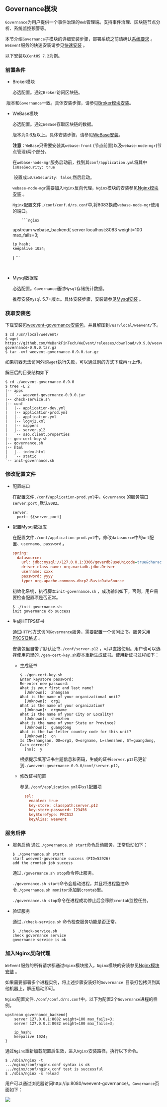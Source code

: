 ## Governance模块
`Governance`为用户提供一个事件治理的`Web`管理端。支持事件治理、区块链节点分析、系统监控预警等。

本节介绍`Governance`子模块的详细安装步骤，部署系统之前请确认[系统要求](../environment.html) 。 `WeEvent`服务的快速安装请参见[快速安装](../quickinstall.html) 。

以下安装以`CentOS 7.2`为例。

### 前置条件

- Broker模块

   必选配置。通过`Broker`访问区块链。


​       版本和`Governance`一致。具体安装步骤，请参见[Broker模块安装](./broker.html)。

- WeBase模块

  必选配置。通过`WeBase`存取区块链的数据。

  版本为0.6及以上。具体安装步骤，请参见[WeBase安装](https://github.com/WeBankFinTech/WeBase)。

  **注意**：`WeBase`只需要安装其`webase-front` (节点前置)以及`webase-node-mgr`(节点管理)两个部分。

  ​           在`webase-node-mgr`服务启动前，找到其`conf/application.yml`将其中`isUseSecurity: true`

  ​           设置成`isUseSecurity: false`,然后启动。

  ​          `webase-node-mgr`需要加入`Nginx`反向代理，`Nginx`模块的安装参见[Nginx模块安装](./nginx.html) 。

  ​          `Nginx`配置文件`./conf/conf.d/rs.conf`中,将8083换成`webase-node-mgr`使用的端口。

          ```nginx
  upstream webase_backend{
      server localhost:8083 weight=100 max_fails=3;
      
      ip_hash;
      keepalive 1024;
  }
          ```

  ​

- Mysql数据库

  必选配置。`Governance`通过`Mysql`存储统计数据。

  推荐安装`Mysql` 5.7+版本。具体安装步骤，安装请参见[Mysql安装](http://dev.mysql.com/downloads/mysql/) 。


### 获取安装包

下载安装包[weevent-governance安装包](https://github.com/WeBankFinTech/WeEvent/releases/download/v0.9.0/weevent-governance-0.9.0.tar.gz
)，并且解压到`/usr/local/weevent/`下。

```shell
$ cd /usr/local/weevent/
$ wget https://github.com/WeBankFinTech/WeEvent/releases/download/v0.9.0/weevent-governance-0.9.0.tar.gz
$ tar -xvf weevent-governance-0.9.0.tar.gz
```

如果机器无法访问外网`wget`执行失败，可以通过别的方式下载再`rz`上传。

解压后的目录结构如下

```
$ cd ./weevent-governance-0.9.0
$ tree -L 2
|-- apps
|   `-- weevent-governance-0.9.0.jar
|-- check-service.sh
|-- conf
|   |-- application-dev.yml
|   |-- application-prod.yml
|   |-- application.yml
|   |-- log4j2.xml
|   |-- mappers
|   |-- server.p12
|   `-- sso.client.properties
|-- gen-cert-key.sh
|-- governance.sh
|-- html
|   |-- index.html
|   `-- static
`-- init-governance.sh
```

### 修改配置文件

- 配置端口

  在配置文件`./conf/application-prod.yml`中，`Governance` 的服务端口`server:port` ,默认`8082`。

  ```
  server:
    port: ${server_port}
  ```


- 配置Mysql数据库

    在配置文件`./conf/application-prod.yml`中，修改`datasource`中的`url`配置、`username`、`password` 。

    ```ini
    spring:  
      datasource:
        url: jdbc:mysql://127.0.0.1:3306/goverdb?useUnicode=true&characterEncoding=utf-8&useSSL=false
        driver-class-name: org.mariadb.jdbc.Driver
        username: xxxx
        password: yyyy
        type: org.apache.commons.dbcp2.BasicDataSource
    ```
    初始化系统，执行脚本`init-governance.sh` ，成功输出如下。否则，用户需要检查配置项是否正常。

    ```
    $ ./init-governance.sh
    init governance db success
    ```

- 生成HTTPS证书

  通过`HTTPS`方式访问`Governance`服务，需要配置一个访问证书。服务采用[PKCS12格式](https://tools.ietf.org/html/rfc7292) 。

  安装包里自带了默认证书`./conf/server.p12` ，可以直接使用。用户也可以选择使用包里的`./gen-cert-key.sh`脚本重新生成证书。使用新证书过程如下：

  - 生成证书

    ```shell	
    $ ./gen-cert-key.sh
    Enter keystore password:  
    Re-enter new password: 
    What is your first and last name?
      [Unknown]:  zhangsan
    What is the name of your organizational unit?
      [Unknown]:  org1       
    What is the name of your organization?
      [Unknown]:  orgname
    What is the name of your City or Locality?
      [Unknown]:  shenzhen
    What is the name of your State or Province?
      [Unknown]:  guangdong
    What is the two-letter country code for this unit?
      [Unknown]:  cn
    Is CN=zhangsan, OU=org1, O=orgname, L=shenzhen, ST=guangdong, C=cn correct?
      [no]:  y
    ```

    根据提示填写证书主题信息和密码，生成的证书`server.p12`已更新到`./weevent-governance-0.9.0/conf/server.p12`。

  - 修改证书配置

    参见`./conf/application.yml`中`ssl`配置项 

    ```ini
      ssl: 
        enabled: true
        key-store: classpath:server.p12
        key-store-password: 123456
        keyStoreType: PKCS12
        keyAlias: weevent
    ```

### 服务启停

- 服务启动
  通过`./governance.sh start`命令启动服务，正常启动如下：

  ```shell
  $ ./governance.sh start
  start weevent-governance success (PID=53926)
  add the crontab job success
  ```

  通过`./governance.sh stop`命令停止服务。

  `./governance.sh start`命令会启动进程，并且将进程监控命令`./governance.sh monitor`添加到`crontab`里。

  `./governance.sh stop`命令在进程成功停止后会移除`crontab`监控任务。

- 验证服务

  通过`./check-service.sh` 命令检查服务功能是否正常。

  ```shell
  $ ./check-service.sh
  check governance service
  governance service is ok
  ```

### 加入Nginx反向代理

`WeEvent`服务的所有请求都通过`Nginx`模块接入，`Nginx`模块的安装参见[Nginx模块安装](./nginx.html) 。

如果需要部署多个进程实例，将上述步骤安装好的`Governance `目录打包拷贝到其他机器上，解压启动即可。

`Nginx`配置文件`./conf/conf.d/rs.conf`中，以下为配置2个`Governance`进程的样例。

```nginx
upstream governance_backend{
    server 127.0.0.1:8082 weight=100 max_fails=3;
    server 127.0.0.2:8082 weight=100 max_fails=3;
  
    ip_hash;
    keepalive 1024;
}
```

通过`Nginx`重新加载配置后生效，进入`Nginx`安装路径，执行以下命令。

```
$ ./sbin/nginx -t
.../nginx/conf/nginx.conf syntax is ok
.../nginx/conf/nginx.conf test is successful
$ ./sbin/nginx -s reload
```

用户可以通过浏览器访问http://ip:8080/weevent-governance/。`Governance`页面如下：

![](../../image/Governance-ui.png)



